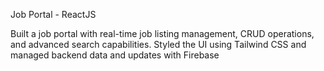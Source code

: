 Job Portal - ReactJS

Built a job portal with real-time job listing management, CRUD operations, and advanced search capabilities.
Styled the UI using Tailwind CSS and managed backend data and updates with Firebase

